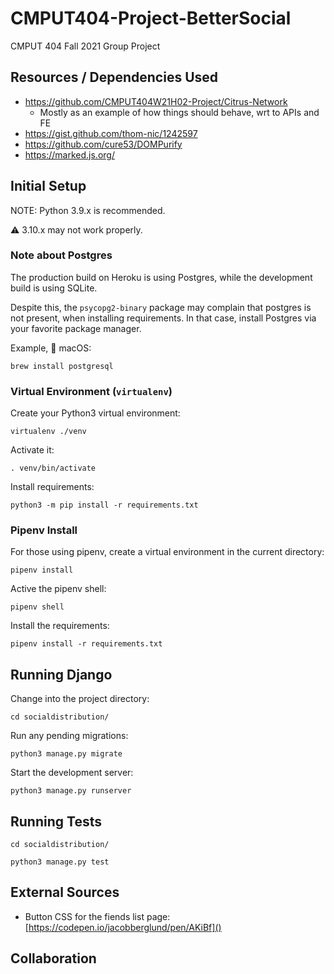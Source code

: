 # CMPUT404-Project-BetterSocial

CMPUT 404 Fall 2021 Group Project

## Resources / Dependencies Used

- https://github.com/CMPUT404W21H02-Project/Citrus-Network
  - Mostly as an example of how things should behave, wrt to APIs and FE
- https://gist.github.com/thom-nic/1242597
- https://github.com/cure53/DOMPurify
- https://marked.js.org/

## Initial Setup

NOTE: Python 3.9.x is recommended.

⚠️ 3.10.x may not work properly.

### Note about Postgres

The production build on Heroku is using Postgres, while the development build is using SQLite.

Despite this, the `psycopg2-binary` package may complain that postgres is not present, when installing requirements. In that case, install Postgres via your favorite package manager.

Example,  macOS:
```shell
brew install postgresql
```

### Virtual Environment (`virtualenv`)

Create your Python3 virtual environment:
```console
virtualenv ./venv
```

Activate it:
```console
. venv/bin/activate
```

Install requirements:
```console
python3 -m pip install -r requirements.txt
```

### Pipenv Install

For those using pipenv, create a virtual environment in the current directory:
```console
pipenv install
```

Active the pipenv shell:
```console
pipenv shell
```

Install the requirements:
```console
pipenv install -r requirements.txt
```

## Running Django

Change into the project directory:
```console
cd socialdistribution/
```

Run any pending migrations:

```console
python3 manage.py migrate
```

Start the development server:

```console
python3 manage.py runserver
```

## Running Tests
```console
cd socialdistribution/
```

```console
python3 manage.py test
```

## External Sources

- Button CSS for the fiends list page: [https://codepen.io/jacobberglund/pen/AKiBf]()

## Collaboration

